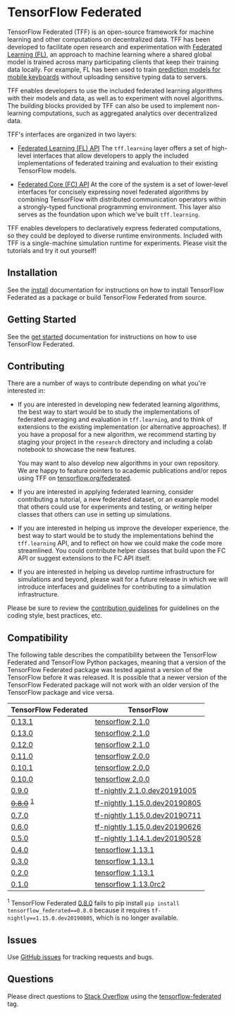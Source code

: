 # TensorFlow Federated

TensorFlow Federated (TFF) is an open-source framework for machine learning and
other computations on decentralized data. TFF has been developed to facilitate
open research and experimentation with
[Federated Learning (FL)](https://ai.googleblog.com/2017/04/federated-learning-collaborative.html),
an approach to machine learning where a shared global model is trained across
many participating clients that keep their training data locally. For example,
FL has been used to train
[prediction models for mobile keyboards](https://arxiv.org/abs/1811.03604)
without uploading sensitive typing data to servers.

TFF enables developers to use the included federated learning algorithms with
their models and data, as well as to experiment with novel algorithms. The
building blocks provided by TFF can also be used to implement non-learning
computations, such as aggregated analytics over decentralized data.

TFF's interfaces are organized in two layers:

*   [Federated Learning (FL) API](docs/federated_learning.md) The
    `tff.learning` layer offers a set of high-level interfaces that allow
    developers to apply the included implementations of federated training and
    evaluation to their existing TensorFlow models.

*   [Federated Core (FC) API](docs/federated_core.md) At the core of the system
    is a set of lower-level interfaces for concisely expressing novel federated
    algorithms by combining TensorFlow with distributed communication operators
    within a strongly-typed functional programming environment. This layer also
    serves as the foundation upon which we've built `tff.learning`.

TFF enables developers to declaratively express federated computations, so they
could be deployed to diverse runtime environments. Included with TFF is a
single-machine simulation runtime for experiments. Please visit the tutorials
and try it out yourself!

## Installation

See the [install](docs/install.md) documentation for instructions on how to
install TensorFlow Federated as a package or build TensorFlow Federated from
source.

## Getting Started

See the [get started](docs/get_started.md) documentation for instructions on
how to use TensorFlow Federated.

## Contributing

There are a number of ways to contribute depending on what you're interested in:

*   If you are interested in developing new federated learning algorithms, the
    best way to start would be to study the implementations of federated
    averaging and evaluation in `tff.learning`, and to think of extensions to
    the existing implementation (or alternative approaches). If you have a
    proposal for a new algorithm, we recommend starting by staging your project
    in the `research` directory and including a colab notebook to showcase the
    new features.

    You may want to also develop new algorithms in your own repository. We are
    happy to feature pointers to academic publications and/or repos using TFF on
    [tensorflow.org/federated](http://www.tensorflow.org/federated).

*   If you are interested in applying federated learning, consider contributing
    a tutorial, a new federated dataset, or an example model that others could
    use for experiments and testing, or writing helper classes that others can
    use in setting up simulations.

*   If you are interested in helping us improve the developer experience, the
    best way to start would be to study the implementations behind the
    `tff.learning` API, and to reflect on how we could make the code more
    streamlined. You could contribute helper classes that build upon the FC API
    or suggest extensions to the FC API itself.

*   If you are interested in helping us develop runtime infrastructure for
    simulations and beyond, please wait for a future release in which we will
    introduce interfaces and guidelines for contributing to a simulation
    infrastructure.

Please be sure to review the
[contribution guidelines](CONTRIBUTING.md#code-style-guidelines-and-best-practices)
for guidelines on the coding style, best practices, etc.

## Compatibility

The following table describes the compatibility between the TensorFlow Federated
and TensorFlow Python packages, meaning that a version of the TensorFlow
Federated package was tested against a version of the TensorFlow before it was
released. It is possible that a newer version of the TensorFlow Federated
package will not work with an older version of the TensorFlow package and vice
versa.

TensorFlow Federated                                                  | TensorFlow
--------------------------------------------------------------------- | ----------
[0.13.1](https://github.com/tensorflow/federated/tree/v0.13.1)        | [tensorflow 2.1.0](https://pypi.org/project/tensorflow/2.1.0/)
[0.13.0](https://github.com/tensorflow/federated/tree/v0.13.0)        | [tensorflow 2.1.0](https://pypi.org/project/tensorflow/2.1.0/)
[0.12.0](https://github.com/tensorflow/federated/tree/v0.12.0)        | [tensorflow 2.1.0](https://pypi.org/project/tensorflow/2.1.0/)
[0.11.0](https://github.com/tensorflow/federated/tree/v0.11.0)        | [tensorflow 2.0.0](https://pypi.org/project/tensorflow/2.0.0/)
[0.10.1](https://github.com/tensorflow/federated/tree/v0.10.1)        | [tensorflow 2.0.0](https://pypi.org/project/tensorflow/2.0.0/)
[0.10.0](https://github.com/tensorflow/federated/tree/v0.10.0)        | [tensorflow 2.0.0](https://pypi.org/project/tensorflow/2.0.0/)
[0.9.0](https://github.com/tensorflow/federated/tree/v0.9.0)          | [tf-nightly 2.1.0.dev20191005](https://pypi.org/project/tf-nightly/2.1.0.dev20191005/)
~~[0.8.0](https://github.com/tensorflow/federated/tree/v0.8.0)~~ <sup>[1](#footnote1)</sup> | [tf-nightly 1.15.0.dev20190805](https://pypi.org/project/tf-nightly/1.15.0.dev20190805/)
[0.7.0](https://github.com/tensorflow/federated/tree/v0.7.0)          | [tf-nightly 1.15.0.dev20190711](https://pypi.org/project/tf-nightly/1.15.0.dev20190711/)
[0.6.0](https://github.com/tensorflow/federated/tree/v0.6.0)          | [tf-nightly 1.15.0.dev20190626](https://pypi.org/project/tf-nightly/1.15.0.dev20190626/)
[0.5.0](https://github.com/tensorflow/federated/tree/v0.5.0)          | [tf-nightly 1.14.1.dev20190528](https://pypi.org/project/tf-nightly/1.14.1.dev20190528/)
[0.4.0](https://github.com/tensorflow/federated/tree/v0.4.0)          | [tensorflow 1.13.1](https://pypi.org/project/tensorflow/1.13.1)
[0.3.0](https://github.com/tensorflow/federated/tree/v0.3.0)          | [tensorflow 1.13.1](https://pypi.org/project/tensorflow/1.13.1)
[0.2.0](https://github.com/tensorflow/federated/tree/v0.2.0)          | [tensorflow 1.13.1](https://pypi.org/project/tensorflow/1.13.1)
[0.1.0](https://github.com/tensorflow/federated/tree/v0.1.0)          | [tensorflow 1.13.0rc2](https://pypi.org/project/tensorflow/1.13.0rc0/)

<sup id="footnote1">1</sup> TensorFlow Federated
    [0.8.0](https://github.com/tensorflow/federated/tree/v0.8.0) fails to pip
    install `pip install tensorflow_federated==0.8.0` because it requires
    `tf-nightly==1.15.0.dev20190805`, which is no longer available.

## Issues

Use [GitHub issues](https://github.com/tensorflow/federated/issues) for tracking
requests and bugs.

## Questions

Please direct questions to [Stack Overflow](https://stackoverflow.com) using the
[tensorflow-federated](https://stackoverflow.com/questions/tagged/tensorflow-federated)
tag.
